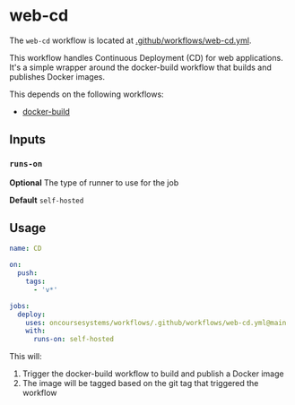 # web-cd

The `web-cd` workflow is located at [.github/workflows/web-cd.yml](/oncoursesystems/workflows/tree/main/.github/workflows/web-cd.yml).

This workflow handles Continuous Deployment (CD) for web applications. It's a simple wrapper around the docker-build workflow that builds and publishes Docker images.

This depends on the following workflows:
- [docker-build](.github/workflows/docker-build.yml)

## Inputs

### `runs-on`

**Optional** The type of runner to use for the job

**Default** `self-hosted`

## Usage

```yaml
name: CD

on:
  push:
    tags:
      - 'v*'

jobs:
  deploy:
    uses: oncoursesystems/workflows/.github/workflows/web-cd.yml@main
    with:
      runs-on: self-hosted
```

This will:
1. Trigger the docker-build workflow to build and publish a Docker image
2. The image will be tagged based on the git tag that triggered the workflow
